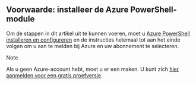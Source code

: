 ## <a name="prerequisite-install-the-azure-powershell-module"></a>Voorwaarde: installeer de Azure PowerShell-module

Om de stappen in dit artikel uit te kunnen voeren, moet u [Azure PowerShell installeren en configureren](../articles/powershell-install-configure.md) en de instructies helemaal tot aan het einde volgen om u aan te melden bij Azure en uw abonnement te selecteren.

> [!NOTE]
> Als u geen Azure-account hebt, moet u er een maken. U kunt zich [hier aanmelden voor een gratis proefversie](../articles/active-directory/sign-up-organization.md).


<!--HONumber=Nov16_HO2-->


